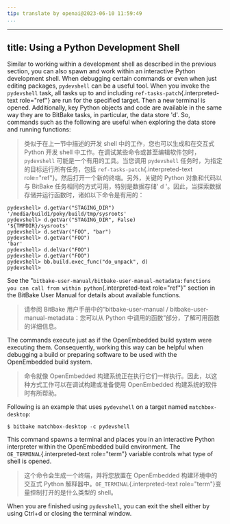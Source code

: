 ```yaml
---
tip: translate by openai@2023-06-10 11:59:49
...
```

---
title: Using a Python Development Shell
---------------------------------------

Similar to working within a development shell as described in the previous section, you can also spawn and work within an interactive Python development shell. When debugging certain commands or even when just editing packages, `pydevshell` can be a useful tool. When you invoke the `pydevshell` task, all tasks up to and including `ref-tasks-patch`{.interpreted-text role="ref"} are run for the specified target. Then a new terminal is opened. Additionally, key Python objects and code are available in the same way they are to BitBake tasks, in particular, the data store \'d\'. So, commands such as the following are useful when exploring the data store and running functions:

> 类似于在上一节中描述的开发 shell 中的工作，您也可以生成和在交互式 Python 开发 shell 中工作。在调试某些命令或甚至编辑软件包时，`pydevshell` 可能是一个有用的工具。当您调用 `pydevshell` 任务时，为指定的目标运行所有任务，包括 `ref-tasks-patch`{.interpreted-text role="ref"}。然后打开一个新的终端。另外，关键的 Python 对象和代码以与 BitBake 任务相同的方式可用，特别是数据存储' d '。因此，当探索数据存储并运行函数时，诸如以下命令是有用的：

```
pydevshell> d.getVar("STAGING_DIR")
'/media/build1/poky/build/tmp/sysroots'
pydevshell> d.getVar("STAGING_DIR", False)
'${TMPDIR}/sysroots'
pydevshell> d.setVar("FOO", "bar")
pydevshell> d.getVar("FOO")
'bar'
pydevshell> d.delVar("FOO")
pydevshell> d.getVar("FOO")
pydevshell> bb.build.exec_func("do_unpack", d)
pydevshell>
```

See the \"`bitbake-user-manual/bitbake-user-manual-metadata:functions you can call from within python`{.interpreted-text role="ref"}\" section in the BitBake User Manual for details about available functions.

> 请参阅 BitBake 用户手册中的“bitbake-user-manual / bitbake-user-manual-metadata：您可以从 Python 中调用的函数”部分，了解可用函数的详细信息。

The commands execute just as if the OpenEmbedded build system were executing them. Consequently, working this way can be helpful when debugging a build or preparing software to be used with the OpenEmbedded build system.

> 命令就像 OpenEmbedded 构建系统正在执行它们一样执行。因此，以这种方式工作可以在调试构建或准备使用 OpenEmbedded 构建系统的软件时有所帮助。

Following is an example that uses `pydevshell` on a target named `matchbox-desktop`:

```
$ bitbake matchbox-desktop -c pydevshell
```

This command spawns a terminal and places you in an interactive Python interpreter within the OpenEmbedded build environment. The `OE_TERMINAL`{.interpreted-text role="term"} variable controls what type of shell is opened.

> 这个命令会生成一个终端，并将您放置在 OpenEmbedded 构建环境中的交互式 Python 解释器中。`OE_TERMINAL`{.interpreted-text role="term"}变量控制打开的是什么类型的 shell。

When you are finished using `pydevshell`, you can exit the shell either by using Ctrl+d or closing the terminal window.
